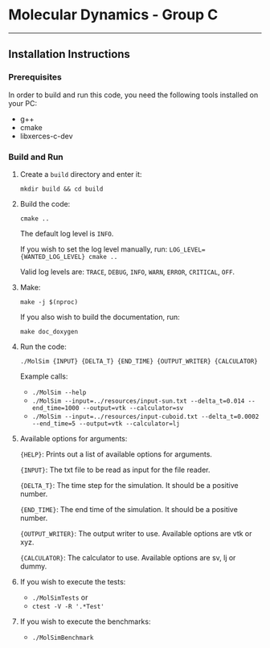 # Molecular Dynamics - Group C

---

## Installation Instructions

### Prerequisites

In order to build and run this code, you need the following tools installed on your PC:

- g++
- cmake
- libxerces-c-dev

### Build and Run

1. Create a `build` directory and enter it:

   `mkdir build && cd build`

2. Build the code:

   `cmake ..`
   
   The default log level is `INFO`.
   
    If you wish to set the log level manually, run:
   `LOG_LEVEL={WANTED_LOG_LEVEL} cmake ..`

   Valid log levels are: `TRACE`, `DEBUG`, `INFO`, `WARN`, `ERROR`, `CRITICAL`, `OFF`.
   

3. Make:

   `make -j $(nproc)`

   If you also wish to build the documentation, run:

   `make doc_doxygen`

4. Run the code:

   `./MolSim {INPUT} {DELTA_T} {END_TIME} {OUTPUT_WRITER} {CALCULATOR}`

   Example calls: 
      - `./MolSim --help`
      - `./MolSim --input=../resources/input-sun.txt --delta_t=0.014 --end_time=1000 --output=vtk --calculator=sv`
      - `./MolSim --input=../resources/input-cuboid.txt --delta_t=0.0002 --end_time=5 --output=vtk --calculator=lj`

5. Available options for arguments:

   `{HELP}`: Prints out a list of available options for arguments.

   `{INPUT}`: The txt file to be read as input for the file reader.

   `{DELTA_T}`: The time step for the simulation. It should be a positive number.

   `{END_TIME}`: The end time of the simulation. It should be a positive number.

   `{OUTPUT_WRITER}`: The output writer to use. Available options are vtk or xyz.

   `{CALCULATOR}`: The calculator to use. Available options are sv, lj or dummy.

6. If you wish to execute the tests:
      - `./MolSimTests`
      or
      - `ctest -V -R '.*Test'`

7. If you wish to execute the benchmarks:
      - `./MolSimBenchmark`
